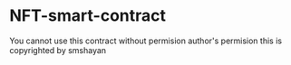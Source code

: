 # NFT-smart-contract
You cannot use this contract without permision author's permision
this is copyrighted by smshayan   

